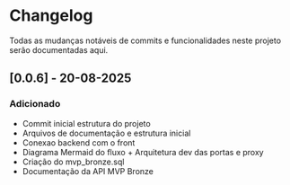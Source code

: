 # Changelog
Todas as mudanças notáveis de commits e funcionalidades neste projeto serão documentadas aqui.

## [0.0.6] - 20-08-2025
### Adicionado
- Commit inicial estrutura do projeto
- Arquivos de documentação e estrutura inicial
- Conexao backend com o front
- Diagrama Mermaid do fluxo + Arquitetura dev das portas e proxy
- Criação do mvp_bronze.sql
- Documentação da API MVP Bronze